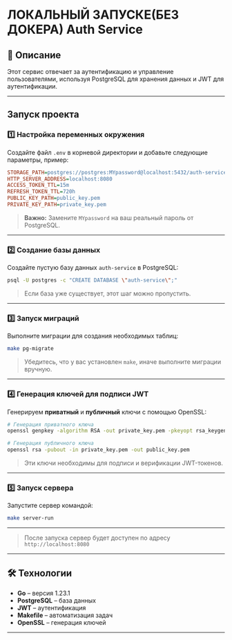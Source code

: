 # ЛОКАЛЬНЫЙ ЗАПУСКЕ(БЕЗ ДОКЕРА) Auth Service

## 📌 Описание
Этот сервис отвечает за аутентификацию и управление пользователями, используя PostgreSQL для хранения данных и JWT для аутентификации.

---

## Запуск проекта

### 1️⃣ Настройка переменных окружения
Создайте файл `.env` в корневой директории и добавьте следующие параметры, пример:

```ini
STORAGE_PATH=postgres://postgres:MYpassword@localhost:5432/auth-service?sslmode=disable
HTTP_SERVER_ADDRESS=localhost:8080
ACCESS_TOKEN_TTL=15m
REFRESH_TOKEN_TTL=720h
PUBLIC_KEY_PATH=public_key.pem
PRIVATE_KEY_PATH=private_key.pem
```

> **Важно:** Замените `MYpassword` на ваш реальный пароль от PostgreSQL.

---

### 2️⃣ Создание базы данных

Создайте пустую базу данных `auth-service` в PostgreSQL:
```sh
psql -U postgres -c "CREATE DATABASE \"auth-service\";"
```
> Если база уже существует, этот шаг можно пропустить.

---

### 3️⃣ Запуск миграций

Выполните миграции для создания необходимых таблиц:
```sh
make pg-migrate
```

> Убедитесь, что у вас установлен `make`, иначе выполните миграции вручную.

---

### 4️⃣ Генерация ключей для подписи JWT

Генерируем **приватный** и **публичный** ключи с помощью OpenSSL:

```sh
# Генерация приватного ключа
openssl genpkey -algorithm RSA -out private_key.pem -pkeyopt rsa_keygen_bits:2048
```
```sh
# Генерация публичного ключа
openssl rsa -pubout -in private_key.pem -out public_key.pem
```

> Эти ключи необходимы для подписи и верификации JWT-токенов.

---

### 5️⃣ Запуск сервера

Запустите сервер командой:
```sh
make server-run
```
---

> После запуска сервер будет доступен по адресу `http://localhost:8080`

---

## 🛠 Технологии
- **Go** – версия 1.23.1
- **PostgreSQL** – база данных
- **JWT** – аутентификация
- **Makefile** – автоматизация задач
- **OpenSSL** – генерация ключей

---
